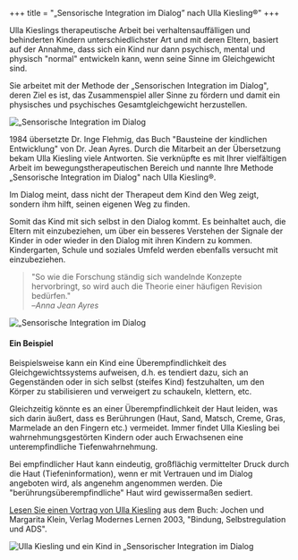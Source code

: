 +++
title = "„Sensorische Integration im Dialog” nach Ulla Kiesling®"
+++

Ulla Kieslings therapeutische Arbeit bei verhaltensauffälligen und behinderten Kindern unterschiedlichster Art und mit deren Eltern, basiert auf der Annahme, dass sich ein Kind nur dann psychisch, mental und physisch "normal" entwickeln kann, wenn seine Sinne im Gleichgewicht sind.

Sie arbeitet mit der Methode der „Sensorischen Integration im Dialog", deren Ziel es ist, das Zusammenspiel aller Sinne zu fördern und damit ein physisches und psychisches Gesamtgleichgewicht herzustellen.

<div class="rounded-big">
  <img src="/si-5.jpg" alt="„Sensorische Integration im Dialog" nach Ulla Kiesling® fördert physisches und psychisches Gesamtgleichgewicht" />
</div>

1984 übersetzte Dr. Inge Flehmig, das Buch "Bausteine der kindlichen Entwicklung" von Dr. Jean Ayres. Durch die Mitarbeit an der Übersetzung bekam Ulla Kiesling viele Antworten. Sie verknüpfte es mit Ihrer vielfältigen Arbeit im bewegungstherapeutischen Bereich und nannte Ihre Methode „Sensorische Integration im Dialog" nach Ulla Kiesling®.

Im Dialog meint, dass nicht der Therapeut dem Kind den Weg zeigt, sondern ihm hilft, seinen eigenen Weg zu finden.

Somit das Kind mit sich selbst in den Dialog kommt. Es beinhaltet auch, die Eltern mit einzubeziehen, um über ein besseres Verstehen der Signale der Kinder in oder wieder in den Dialog mit ihren Kindern zu kommen. Kindergarten, Schule und soziales Umfeld werden ebenfalls versucht mit einzubeziehen.

> "So wie die Forschung ständig sich wandelnde Konzepte hervorbringt, so wird auch die Theorie einer häufigen Revision bedürfen."<br>–*Anna Jean Ayres*

<div class="rounded-big">
  <img src="/si-6.jpg" alt="„Sensorische Integration im Dialog" nach Ulla Kiesling® fördert den Dialog mit dem Kind" />
</div>

#### Ein Beispiel

Beispielsweise kann ein Kind eine Überempfindlichkeit des Gleichgewichtssystems aufweisen, d.h. es tendiert dazu, sich an Gegenständen oder in sich selbst (steifes Kind) festzuhalten, um den Körper zu stabilisieren und verweigert zu schaukeln, klettern, etc.

Gleichzeitig könnte es an einer Überempfindlichkeit der Haut leiden, was sich darin äußert, dass es Berührungen (Haut, Sand, Matsch, Creme, Gras, Marmelade an den Fingern etc.) vermeidet. Immer findet Ulla Kiesling bei wahrnehmungsgestörten Kindern oder auch Erwachsenen eine unterempfindliche Tiefenwahrnehmung.

Bei empfindlicher Haut kann eindeutig, großflächig vermittelter Druck durch die Haut (Tiefeninformation), wenn er mit Vertrauen und im Dialog angeboten wird, als angenehm angenommen werden. Die "berührungsüberempfindliche" Haut wird gewissermaßen sediert.

[Lesen Sie einen Vortrag von Ulla Kiesling](/info/kindheit-hilfe) aus dem Buch: Jochen und Margarita Klein, Verlag Modernes Lernen 2003, "Bindung, Selbstregulation und ADS".

<div class="rounded-big">
  <img src="/si-4.jpg" alt="Ulla Kiesling und ein Kind in „Sensorischer Integration im Dialog" nach Ulla Kiesling®" />
</div>
